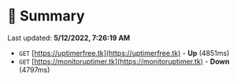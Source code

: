 # 📖 Summary
Last updated: **5/12/2022, 7:26:19 AM**

- `GET` [https://uptimerfree.tk](https://uptimerfree.tk) - **Up** (4851ms)
- `GET` [https://monitoruptimer.tk](https://monitoruptimer.tk) - **Down** (4797ms)

